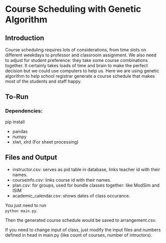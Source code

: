 # Course Scheduling with Genetic Algorithm
## Introduction
Course scheduling requires lots of considerations, from time slots on different weekdays to professor and classroom assignment. We also need to adjust for student preference: they take some course combinations together.  It certainly takes loads of time and brain to make the perfect decision but we could use computers to help us. Here we are using genetic algorithm to help school registrar generate a course schedule that makes most of the students and staff happy.

## To-Run
### Dependencies:
pip install
- pandas
- numpy
- xlwt, xlrd (For sheet processing)

## Files and Output
- instructor.csv: serves as pid table in database, links teacher id with their names.
- courseinfo.csv: links course id with their names.
- plan.csv: for groups, used for bundle classes together: like ModSim and ISIM
- academic_calendar.csv: shows dates of class occurance.


You just need to run <br>`python main.py`. 

Then the generated course schedule would be saved to arrangement.csv.

If you need to change input of class, just modify the input files and numbers defined in head in main.py (like count of courses, number of intructors).

